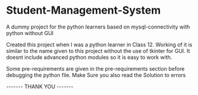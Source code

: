 # Student-Management-System


A dummy project for the python learners based on mysql-connectivity with python without GUI


Created this project when I was a python learner in Class 12. Working of it is similar to the name given to this project without the use of tkinter for GUI. It doesnt include advanced python modules so it is easy to work with.


Some pre-requirements are given in the pre-requirements section before debugging the python file.
Make Sure you also read the Solution to errors 

 
------- THANK YOU -------
